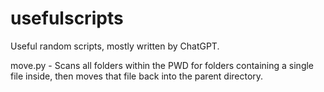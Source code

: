 # usefulscripts
Useful random scripts, mostly written by ChatGPT.

move.py - Scans all folders within the PWD for folders containing a single file inside, then moves that file back into the parent directory.
